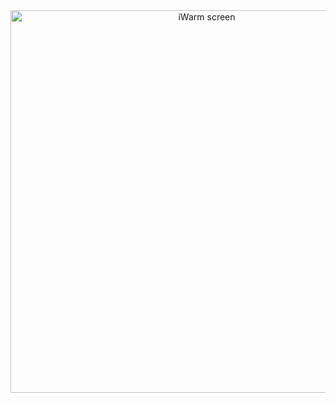 <center>
<img width="612" alt="iWarm screen" src="https://user-images.githubusercontent.com/3057676/211567850-3e759c14-2e26-4901-97f1-70f396ab1421.png">
</center>
